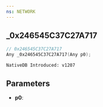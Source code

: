 ```yaml
---
ns: NETWORK
---
```

## _0x246545C37C27A717

```c
// 0x246545C37C27A717
Any _0x246545C37C27A717(Any p0);
```

```
NativeDB Introduced: v1207
```

## Parameters
* **p0**:
